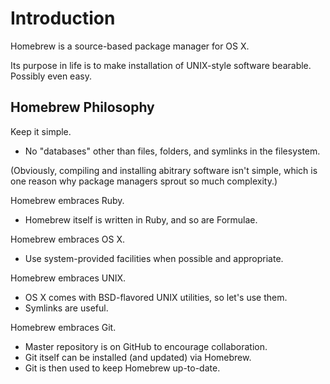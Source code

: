 # Introduction

Homebrew is a source-based package manager for OS X.

Its purpose in life is to make installation of UNIX-style software bearable.
Possibly even easy.

## Homebrew Philosophy

Keep it simple.
 * No "databases" other than files, folders, and symlinks in the filesystem.

(Obviously, compiling and installing abitrary software isn't simple, which is
one reason why package managers sprout so much complexity.)

Homebrew embraces Ruby.
 * Homebrew itself is written in Ruby, and so are Formulae.

Homebrew embraces OS X.
 * Use system-provided facilities when possible and appropriate.

Homebrew embraces UNIX.
 * OS X comes with BSD-flavored UNIX utilities, so let's use them.
 * Symlinks are useful.

Homebrew embraces Git.
 * Master repository is on GitHub to encourage collaboration.
 * Git itself can be installed (and updated) via Homebrew.
 * Git is then used to keep Homebrew up-to-date.
